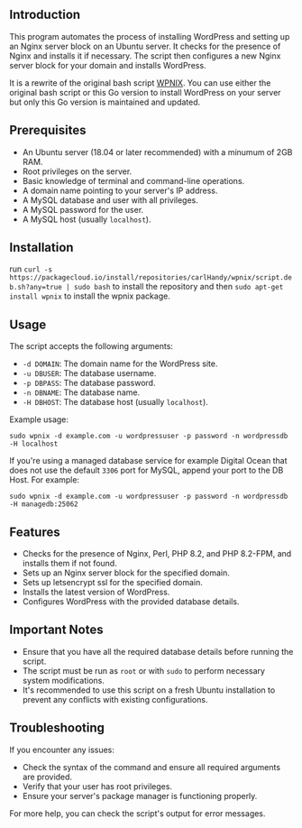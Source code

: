 ## Introduction

This program automates the process of installing WordPress and setting up an Nginx server block on an Ubuntu server. It checks for the presence of Nginx and installs it if necessary. The script then configures a new Nginx server block for your domain and installs WordPress.

It is a rewrite of the original bash script [WPNIX](https://github.com/Kalpa-Services/wpnix). You can use either the original bash script or this Go version to install WordPress on your server but only this Go version is maintained and updated.

Prerequisites
-------------

-   An Ubuntu server (18.04 or later recommended) with a minumum of 2GB RAM.
-   Root privileges on the server.
-   Basic knowledge of terminal and command-line operations.
-   A domain name pointing to your server's IP address.
-   A MySQL database and user with all privileges.
-   A MySQL password for the user.
-   A MySQL host (usually `localhost`).

Installation
------------

run `curl -s https://packagecloud.io/install/repositories/carlHandy/wpnix/script.deb.sh?any=true | sudo bash` to install the repository and then `sudo apt-get install wpnix` to install the wpnix package.

Usage
-----

The script accepts the following arguments:

-   `-d DOMAIN`: The domain name for the WordPress site.
-   `-u DBUSER`: The database username.
-   `-p DBPASS`: The database password.
-   `-n DBNAME`: The database name.
-   `-H DBHOST`: The database host (usually `localhost`).

Example usage:

`sudo wpnix -d example.com -u wordpressuser -p password -n wordpressdb -H localhost`

If you're using a managed database service for example Digital Ocean that does not use the default `3306` port for MySQL, append your port to the DB Host. For example:

`sudo wpnix -d example.com -u wordpressuser -p password -n wordpressdb -H managedb:25062`

Features
--------

-   Checks for the presence of Nginx, Perl, PHP 8.2, and PHP 8.2-FPM, and installs them if not found.
-   Sets up an Nginx server block for the specified domain.
- Sets up letsencrypt ssl for the specified domain.
-   Installs the latest version of WordPress.
-   Configures WordPress with the provided database details.

Important Notes
---------------

-   Ensure that you have all the required database details before running the script.
-   The script must be run as `root` or with `sudo` to perform necessary system modifications.
-   It's recommended to use this script on a fresh Ubuntu installation to prevent any conflicts with existing configurations.

Troubleshooting
---------------

If you encounter any issues:

-   Check the syntax of the command and ensure all required arguments are provided.
-   Verify that your user has root privileges.
-   Ensure your server's package manager is functioning properly.

For more help, you can check the script's output for error messages.
